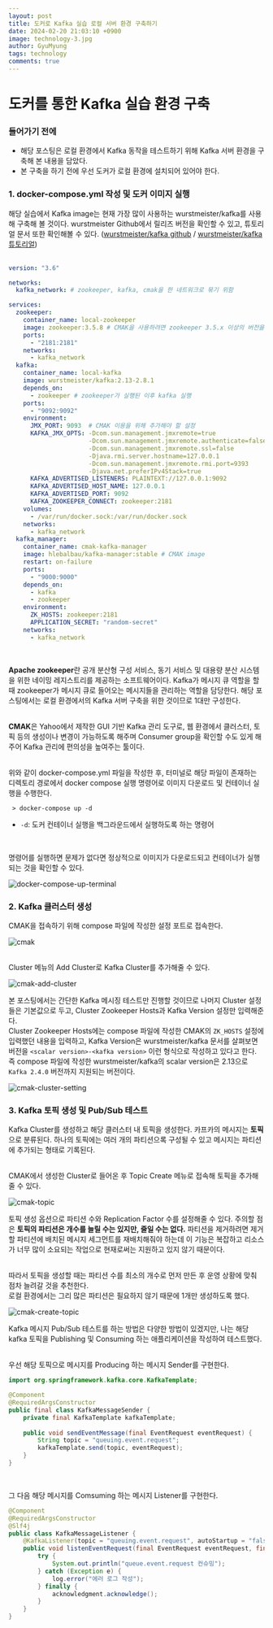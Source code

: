 ```yaml
---
layout:	post
title: 도커로 Kafka 실습 로컬 서버 환경 구축하기
date: 2024-02-20 21:03:10 +0900
image: technology-3.jpg
author: GyuMyung
tags: technology
comments: true
---
```


# 도커를 통한 Kafka 실습 환경 구축
### 들어가기 전에
* 해당 포스팅은 로컬 환경에서 Kafka 동작을 테스트하기 위해 Kafka 서버 환경을 구축해 본 내용을 담았다.
* 본 구축을 하기 전에 우선 도커가 로컬 환경에 설치되어 있어야 한다.
### 1. docker-compose.yml 작성 및 도커 이미지 실행

해당 실습에서 Kafka image는 현재 가장 많이 사용하는 wurstmeister/kafka를 사용해 구축해 볼 것이다. wurstmeister Github에서 릴리즈 버전을 확인할 수 있고, 튜토리얼 문서 또한 확인해볼 수 있다. ([wurstmeister/kafka github](https://github.com/wurstmeister/kafka-docker) / [wurstmeister/kafka 튜토리얼](https://wurstmeister.github.io/kafka-docker/)) <br/><br/>

```yaml
version: "3.6"

networks:
  kafka_network: # zookeeper, kafka, cmak을 한 네트워크로 묶기 위함

services:
  zookeeper:
    container_name: local-zookeeper
    image: zookeeper:3.5.8 # CMAK을 사용하려면 zookeeper 3.5.x 이상의 버전을 사용해야 함
    ports:
      - "2181:2181"
    networks:
      - kafka_network
  kafka:
    container_name: local-kafka
    image: wurstmeister/kafka:2.13-2.8.1
    depends_on:
      - zookeeper # zookeeper가 실행된 이후 kafka 실행
    ports:
      - "9092:9092"
    environment:
      JMX_PORT: 9093  # CMAK 이용을 위해 추가해야 할 설정
      KAFKA_JMX_OPTS: -Dcom.sun.management.jmxremote=true
                      -Dcom.sun.management.jmxremote.authenticate=false
                      -Dcom.sun.management.jmxremote.ssl=false
                      -Djava.rmi.server.hostname=127.0.0.1
                      -Dcom.sun.management.jmxremote.rmi.port=9393
                      -Djava.net.preferIPv4Stack=true
      KAFKA_ADVERTISED_LISTENERS: PLAINTEXT://127.0.0.1:9092
      KAFKA_ADVERTISED_HOST_NAME: 127.0.0.1
      KAFKA_ADVERTISED_PORT: 9092
      KAFKA_ZOOKEEPER_CONNECT: zookeeper:2181
    volumes:
      - /var/run/docker.sock:/var/run/docker.sock
    networks:
      - kafka_network
  kafka_manager:
    container_name: cmak-kafka-manager
    image: hlebalbau/kafka-manager:stable # CMAK image
    restart: on-failure
    ports:
      - "9000:9000"
    depends_on:
      - kafka
      - zookeeper
    environment:
      ZK_HOSTS: zookeeper:2181
      APPLICATION_SECRET: "random-secret"
    networks:
      - kafka_network
```
<br/>

**Apache zookeeper**란 공개 분산형 구성 서비스, 동기 서비스 및 대용량 분산 시스템을 위한 네이밍 레지스트리를 제공하는 소프트웨어이다. Kafka가 메시지 큐 역할을 할 때 zookeeper가 메시지 큐로 들어오는 메시지들을 관리하는 역할을 담당한다. 해당 포스팅에서는 로컬 환경에서의 Kafka 서버 구축을 위한 것이므로 1대만 구성한다. <br/><br/>

**CMAK**은 Yahoo에서 제작한 GUI 기반 Kafka 관리 도구로, 웹 환경에서 클러스터, 토픽 등의 생성이나 변경이 가능하도록 해주며 Consumer group을 확인할 수도 있게 해주어 Kafka 관리에 편의성을 높여주는 툴이다. <br/><br/>

위와 같이 docker-compose.yml 파일을 작성한 후, 터미널로 해당 파일이 존재하는 디렉토리 경로에서 docker compose 실행 명령어로 이미지 다운로드 및 컨테이너 실행을 수행한다. <br/>
```
 > docker-compose up -d
```
* `-d`: 도커 컨테이너 실행을 백그라운드에서 실행하도록 하는 명령어
<br/>

명령어를 실행하면 문제가 없다면 정상적으로 이미지가 다운로드되고 컨테이너가 실행되는 것을 확인할 수 있다. <br/>

![docker-compose-up-terminal](https://github.com/lgm1007/TIL/assets/57981691/4b53d9f6-13e0-4122-8333-b915477d5fad)
<br/>

### 2. Kafka 클러스터 생성

CMAK을 접속하기 위해 compose 파일에 작성한 설정 포트로 접속한다. <br/>

![cmak](https://github.com/lgm1007/TIL/assets/57981691/82c42e9e-f948-48e7-8b30-a8ee1bc552ac)
<br/><br/>

Cluster 메뉴의 Add Cluster로 Kafka Cluster를 추가해줄 수 있다. <br/>

![cmak-add-cluster](https://github.com/lgm1007/TIL/assets/57981691/f7ca8b1b-64bb-4b95-b9f4-8ec8fb969201)
<br/>

본 포스팅에서는 간단한 Kafka 메시징 테스트만 진행할 것이므로 나머지 Cluster 설정들은 기본값으로 두고, Cluster Zookeeper Hosts과 Kafka Version 설정만 입력해준다. <br/>
Cluster Zookeeper Hosts에는 compose 파일에 작성한 CMAK의 `ZK_HOSTS` 설정에 입력했던 내용을 입력하고, Kafka Version은 wurstmeister/kafka 문서를 살펴보면 버전을 `<scalar version>-<kafka version>` 이런 형식으로 작성하고 있다고 한다. 즉 compose 파일에 작성한 wurstmeister/kafka의 scalar version은 2.13으로 `Kafka 2.4.0` 버전까지 지원되는 버전이다. <br/>

![cmak-cluster-setting](https://github.com/lgm1007/TIL/assets/57981691/ef8946d6-45b9-4722-89ec-b65fa4fc497d)


### 3. Kafka 토픽 생성 및 Pub/Sub 테스트

Kafka Cluster를 생성하고 해당 클러스터 내 토픽을 생성한다. 카프카의 메시지는 **토픽**으로 분류된다. 하나의 토픽에는 여러 개의 파티션으록 구성될 수 있고 메시지는 파티션에 추가되는 형태로 기록된다. <br/><br/>

CMAK에서 생성한 Cluster로 들어온 후 Topic Create 메뉴로 접속해 토픽을 추가해줄 수 있다. <br/>

![cmak-topic](https://github.com/lgm1007/TIL/assets/57981691/d05ed800-aaf4-4d22-91f1-0d7b19266d92)
<br/>

토픽 생성 옵션으로 파티션 수와 Replication Factor 수를 설정해줄 수 있다. 주의할 점은 **토픽의 파티션은 개수를 늘릴 수는 있지만, 줄일 수는 없다.** 파티션을 제거하려면 제거할 파티션에 배치된 메시지 세그먼트를 재배치해줘야 하는데 이 기능은 복잡하고 리소스가 너무 많이 소요되는 작업으로 현재로써는 지원하고 있지 않기 때문이다. <br/><br/>

따라서 토픽을 생성할 때는 파티션 수를 최소의 개수로 먼저 만든 후 운영 상황에 맞춰 점차 늘려갈 것을 추천한다. <br/>
로컬 환경에서는 그리 많은 파티션은 필요하지 않기 때문에 1개만 생성하도록 했다. <br/>

![cmak-create-topic](https://github.com/lgm1007/TIL/assets/57981691/1b8e5e52-f187-461d-afd9-7bd85538acdb)
<br/>

Kafka 메시지 Pub/Sub 테스트를 하는 방법은 다양한 방법이 있겠지만, 나는 해당 kafka 토픽을 Publishing 및 Consuming 하는 애플리케이션을 작성하여 테스트했다. <br/><br/>

우선 해당 토픽으로 메시지를 Producing 하는 메시지 Sender를 구현한다. <br/>

```java
import org.springframework.kafka.core.KafkaTemplate;

@Component
@RequiredArgsConstructor
public final class KafkaMessageSender {
    private final KafkaTemplate kafkaTemplate;
    
    public void sendEventMessage(final EventRequest eventRequest) {
        String topic = "queuing.event.request";
        kafkaTemplate.send(topic, eventRequest);
    }
}
```
<br/>

그 다음 해당 메시지를 Comsuming 하는 메시지 Listener를 구현한다. <br/>

```java
@Component
@RequiredArgsConstructor
@Slf4j
public class KafkaMessageListener {
    @KafkaListener(topic = "queuing.event.request", autoStartup = "false")
    public void listenEventRequest(final EventRequest eventRequest, final Acknowledgment acknowledgment) {
        try {
            System.out.println("queue.event.request 컨슈밍");
        } catch (Exception e) {
            log.error("에러 로그 작성");
        } finally {
            acknowledgment.acknowledge();
        }
    }
}
```

